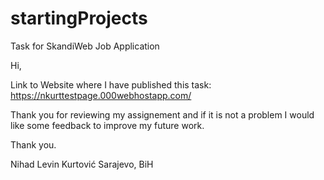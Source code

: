 # startingProjects
Task for SkandiWeb Job Application

Hi,

Link to Website where I have published this task: https://nkurttestpage.000webhostapp.com/


Thank you for reviewing my assignement and if it is not a problem I would like some feedback to improve my future work.

Thank you. 

Nihad Levin Kurtović
Sarajevo, BiH
